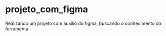 # projeto_com_figma

Realizando um projeto com auxílio do figma, buscando o conhecimento da ferramenta.
